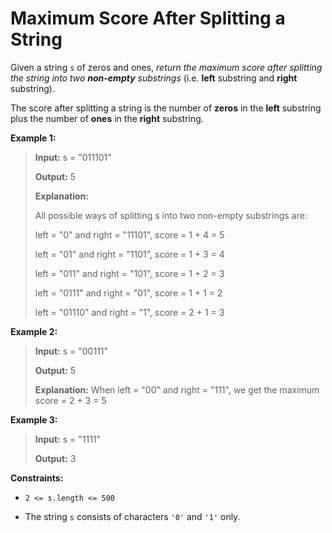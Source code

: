 # Maximum Score After Splitting a String

Given a&nbsp;string <code>s</code>&nbsp;of zeros and ones, *return the maximum score after splitting the string into two **non-empty** substrings* (i.e. **left** substring and **right** substring).

The score after splitting a string is the number of **zeros** in the **left** substring plus the number of **ones** in the **right** substring.


**Example 1:**
>
> **Input:** s = "011101"
>
> **Output:** 5
>
> **Explanation:**
>
> All possible ways of splitting s into two non-empty substrings are:
>
> left = "0" and right = "11101", score = 1 + 4 = 5
>
> left = "01" and right = "1101", score = 1 + 3 = 4
>
> left = "011" and right = "101", score = 1 + 2 = 3
>
> left = "0111" and right = "01", score = 1 + 1 = 2
>
> left = "01110" and right = "1", score = 2 + 1 = 3

**Example 2:**
>
> **Input:** s = "00111"
>
> **Output:** 5
>
> **Explanation:** When left = "00" and right = "111", we get the maximum score = 2 + 3 = 5

**Example 3:**
>
> **Input:** s = "1111"
>
> **Output:** 3


**Constraints:**

- <code>2 &lt;= s.length &lt;= 500</code>

- The string <code>s</code> consists of characters <code>'0'</code> and <code>'1'</code> only.
